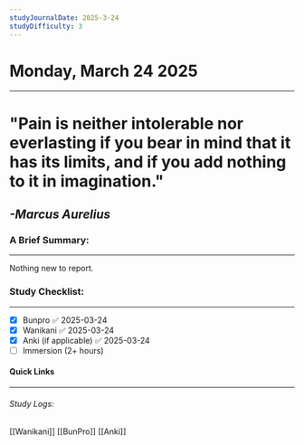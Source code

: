 ```yaml
---
studyJournalDate: 2025-3-24
studyDifficulty: 3
---
```


# Monday, March 24 2025
---
# "Pain is neither intolerable nor everlasting if you bear in mind that it has its limits, and if you add nothing to it in imagination."

## *-Marcus Aurelius*


### A Brief Summary:
---
Nothing new to report.

### Study Checklist:
---
- [x] Bunpro ✅ 2025-03-24
- [x] Wanikani ✅ 2025-03-24
- [x] Anki (if applicable) ✅ 2025-03-24
- [ ] Immersion (2+ hours)

#### Quick Links
---
###### Study Logs:
[[Wanikani]]
[[BunPro]]
[[Anki]]
